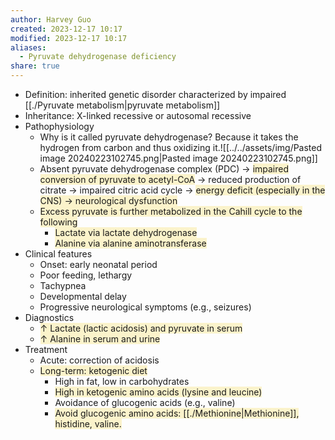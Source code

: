 ```yaml
---
author: Harvey Guo
created: 2023-12-17 10:17
modified: 2023-12-17 10:17
aliases:
  - Pyruvate dehydrogenase deficiency
share: true
---
```

- Definition: inherited genetic disorder characterized by impaired [[./Pyruvate metabolism|pyruvate metabolism]]
- Inheritance: X-linked recessive or autosomal recessive
- Pathophysiology
	- Why is it called pyruvate dehydrogenase? Because it takes the hydrogen from carbon and thus oxidizing it.![[../../assets/img/Pasted image 20240223102745.png|Pasted image 20240223102745.png]]
	- Absent pyruvate dehydrogenase complex (PDC) → <span style="background:rgba(240, 200, 0, 0.2)">impaired conversion of pyruvate to acetyl-CoA</span> → reduced production of citrate → impaired citric acid cycle → <span style="background:rgba(240, 200, 0, 0.2)">energy deficit (especially in the CNS) → neurological dysfunction</span>
	- <span style="background:rgba(240, 200, 0, 0.2)">Excess pyruvate is further metabolized in the Cahill cycle to the following</span>
		- <span style="background:rgba(240, 200, 0, 0.2)">Lactate via lactate dehydrogenase</span>
		- <span style="background:rgba(240, 200, 0, 0.2)">Alanine via alanine aminotransferase</span>
- Clinical features
	- Onset: early neonatal period
	- Poor feeding, lethargy
	- Tachypnea
	- Developmental delay
	- Progressive neurological symptoms (e.g., seizures)
- Diagnostics
	- <span style="background:rgba(240, 200, 0, 0.2)">↑ Lactate (lactic acidosis) and pyruvate in serum</span>
	- <span style="background:rgba(240, 200, 0, 0.2)">↑ Alanine in serum and urine</span>
- Treatment
	- Acute: correction of acidosis
	- <span style="background:rgba(240, 200, 0, 0.2)">Long-term: ketogenic diet</span>
		- High in fat, low in carbohydrates
		- <span style="background:rgba(240, 200, 0, 0.2)">High in ketogenic amino acids (lysine and leucine) </span>
		- Avoidance of glucogenic acids (e.g., valine)
	  - <span style="background:rgba(240, 200, 0, 0.2)">Avoid glucogenic amino acids: [[./Methionine|Methionine]], histidine, valine.</span>
